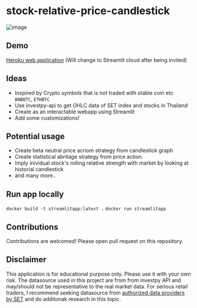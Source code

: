 # stock-relative-price-candlestick

![image](https://user-images.githubusercontent.com/12471844/135728081-dc3a7327-ed81-44bf-bc1a-7047846e0408.png)

## Demo

[Heroku web application](https://candle-stick-streamlit.herokuapp.com/) (Will change to Streamlit cloud after being invited)

## Ideas

- Inspired by Crypto symbols that is not traded with stable coin etc `BNBBTC`, `ETHBTC`
- Use investpy-api to get OHLC data of SET index and stocks in Thailand
- Create as an interactable webapp using Streamlit
- Add some customizations!

## Potential usage

- Create beta neutral price acriom strategy from candlestick graph
- Create statistical abritage strategy from price action.
- Imply inividual stock's rolling relative strength with market by looking at historial candlestick
- and many more..

## Run app locally

`docker build -t streamlitapp:latest .`
`docker run streamlitapp`

## Contributions

Contributions are welcomed! Please open pull request on this repository.

## Disclaimer

This application is for educational purpose only. Please use it with your own risk. The datasource used in this project are from from investpy API and may/should not be representative to the real market data. For serious retail traders, I recommend seeking datasource from [authorized data providers by SET](https://www.set.or.th/en/products/info/data_vendors_p1.html) and do additonak research in this topic.
